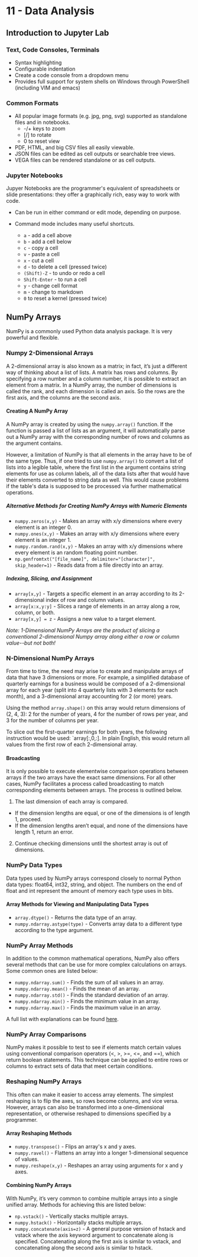 # 11 - Data Analysis

## Introduction to Jupyter Lab

### Text, Code Consoles, Terminals

- Syntax highlighting
- Configurable indentation
- Create a code console from a dropdown menu
- Provides full support for system shells on Windows through PowerShell (including VIM and emacs)

### Common Formats

- All popular image formats (e.g. jpg, png, svg) supported as standalone files and in notebooks.
  - -/+ keys to zoom
  - [/] to rotate
  - 0 to reset view
- PDF, HTML, and big CSV files all easily viewable.
- JSON files can be edited as cell outputs or searchable tree views.
- VEGA files can be rendered standalone or as cell outputs.

### Jupyter Notebooks

Jupyer Notebooks are the programmer's equivalent of spreadsheets or slide presentations: they offer a graphically rich, easy way to work with code.

- Can be run in either command or edit mode, depending on purpose.

- Command mode includes many useful shortcuts.
  - `a` - add a cell above
  - `b` - add a cell below
  - `c` - copy a cell
  - `v` - paste a cell
  - `x` - cut a cell
  - `d` - to delete a cell (pressed twice)
  - `(Shift)-Z` - to undo or redo a cell
  - `Shift-Enter` - to run a cell
  - `y` - change cell format
  - `m` - change to markdown
  - `0` to reset a kernel (pressed twice)

## NumPy Arrays

NumPy is a commonly used Python data analysis package. It is very powerful and flexible.

### Numpy 2-Dimensional Arrays

A 2-dimensional array is also known as a matrix; in fact, it’s just a different way of thinking about a list of lists. A matrix has rows and columns. By specifying a row number and a column number, it is possible to extract an element from a matrix. In a NumPy array, the number of dimensions is called the rank, and each dimension is called an axis. So the rows are the first axis, and the columns are the second axis.

#### Creating A NumPy Array

A NumPy array is created by using the `numpy.array()` function. If the function is passed a list of lists as an argument, it will automatically parse out a NumPy array with the corresponding number of rows and columns as the argument contains.

However, a limitation of NumPy is that all elements in the array have to be of the same type. Thus, if one tried to use `numpy.array()` to convert a list of lists into a legible table, where the first list in the argument contains string elements for use as column labels, all of the data lists after that would have their elements converted to string data as well. This would cause problems if the table's data is supposed to be processed via further mathematical operations.

##### Alternative Methods for Creating NumPy Arrays with Numeric Elements

- `numpy.zeros(x,y)` - Makes an array with x/y dimensions where every element is an integer 0.
- `numpy.ones(x,y)` - Makes an array with x/y dimensions where every element is an integer 1.
- `numpy.random.rand(x,y)` - Makes an array with x/y dimensions where every element is an random floating point number.
- `np.genfromtxt("[file_name]", delimiter="[character]", skip_header=1)` - Reads data from a file directly into an array.

##### Indexing, Slicing, and Assignment

- `array[x,y]` - Targets a specific element in an array according to its 2-dimensional index of row and column values.
- `array[x:x,y:y]` - Slices a range of elements in an array along a row, column, or both.
- `array[x,y] = z` - Assigns a new value to a target element.

_Note: 1-Dimensional NumPy Arrays are the product of slicing a conventional 2-dimensional Numpy array along either a row or column value--but not both!_

### N-Dimensional NumPy Arrays

From time to time, the need may arise to create and manipulate arrays of data that have 3 dimensions or more. For example, a simplified database of quarterly earnings for a business would be composed of a 2-dimensional array for each year (split into 4 quarterly lists with 3 elements for each month), and a 3-dimensional array accounting for 2 (or more) years.

Using the method `array.shape()` on this array would return dimensions of (2, 4, 3): 2 for the number of years, 4 for the number of rows per year, and 3 for the number of columns per year.

To slice out the first-quarter earnings for both years, the following instruction would be used: `array[:,0,:]. In plain English, this would return all values from the first row of each 2-dimensional array.

#### Broadcasting

It is only possible to execute elementwise comparison operations between arrays if the two arrays have the exact same dimensions. For all other cases, NumPy facilitates a process called broadcasting to match corresponding elements between arrays. The process is outlined below.

1. The last dimension of each array is compared.

  - If the dimension lengths are equal, or one of the dimensions is of length 1, proceed.
  - If the dimension lengths aren’t equal, and none of the dimensions have length 1, return an error.

2. Continue checking dimensions until the shortest array is out of dimensions.

### NumPy Data Types

Data types used by NumPy arrays correspond closely to normal Python data types: float64, int32, string, and object. The numbers on the end of float and int represent the amount of memory each type uses in bits.

#### Array Methods for Viewing and Manipulating Data Types

- `array.dtype()` - Returns the data type of an array.
- `numpy.ndarray.astype(type)` - Converts array data to a different type according to the type argument.

### NumPy Array Methods

In addition to the common mathematical operations, NumPy also offers several methods that can be use for more complex calculations on arrays. Some common ones are listed below:

- `numpy.ndarray.sum()` - Finds the sum of all values in an array.
- `numpy.ndarray.mean()` - Finds the mean of an array.
- `numpy.ndarray.std()` - Finds the standard deviation of an array.
- `numpy.ndarray.min()` - Finds the minimum value in an array.
- `numpy.ndarray.max()` - Finds the maximum value in an array.

A full list with explanations can be found [here](https://numpy.org/doc/stable/reference/arrays.ndarray.html#array-methods).

### NumPy Array Comparisons

NumPy makes it possible to test to see if elements match certain values using conventional comparison operators (<, >, >=, <=, and ==), which return boolean statements. This technique can be applied to entire rows or columns to extract sets of data that meet certain conditions.

### Reshaping NumPy Arrays

This often can make it easier to access array elements. The simplest reshaping is to flip the axes, so rows become columns, and vice versa. However, arrays can also be transformed into a one-dimensional representation, or otherwise reshaped to dimensions specified by a programmer. 

#### Array Reshaping Methods

- `numpy.transpose()` - Flips an array's x and y axes.
- `numpy.ravel()` - Flattens an array into a longer 1-dimensional sequence of values.
- `numpy.reshape(x,y)` - Reshapes an array using arguments for x and y axes.

#### Combining NumPy Arrays

With NumPy, it’s very common to combine multiple arrays into a single unified array. Methods for achieving this are listed below:

- `np.vstack()` - Vertically stacks multiple arrays.
- `numpy.hstack()` - Horizontally stacks multiple arrays.
- `numpy.concatenate(axis=z)` - A general purpose version of hstack and vstack where the axis keyword argument to concatenate along is  specified. Concatenating along the first axis is similar to vstack, and concatenating along the second axis is similar to hstack.
